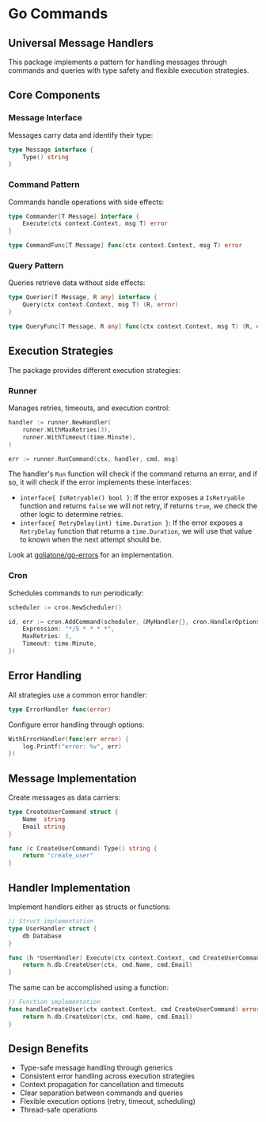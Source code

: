 # Go Commands

## Universal Message Handlers

This package implements a pattern for handling messages through commands and queries with type safety and flexible execution strategies.

## Core Components

### Message Interface

Messages carry data and identify their type:

```go
type Message interface {
    Type() string
}
```

### Command Pattern

Commands handle operations with side effects:

```go
type Commander[T Message] interface {
    Execute(ctx context.Context, msg T) error
}

type CommandFunc[T Message] func(ctx context.Context, msg T) error
```

### Query Pattern

Queries retrieve data without side effects:

```go
type Querier[T Message, R any] interface {
    Query(ctx context.Context, msg T) (R, error)
}

type QueryFunc[T Message, R any] func(ctx context.Context, msg T) (R, error)
```

## Execution Strategies

The package provides different execution strategies:

### Runner

Manages retries, timeouts, and execution control:

```go
handler := runner.NewHandler(
    runner.WithMaxRetries(3),
    runner.WithTimeout(time.Minute),
)

err := runner.RunCommand(ctx, handler, cmd, msg)
```

The handler's `Run` function will check if the command returns an error, and if so, it will check if the error implements these interfaces:

- `interface{ IsRetryable() bool }`: If the error exposes a `IsRetryable` function and returns `false` we will not retry, if returns `true`, we check the other logic to determine retries.
- `interface{ RetryDelay(int) time.Duration }`: If the error exposes a `RetryDelay` function that returns a `time.Duration`, we will use that value to known when the next attempt should be.

Look at [goliatone/go-errors](https://github.com/goliatone/go-errors) for an implementation.

### Cron

Schedules commands to run periodically:

```go
scheduler := cron.NewScheduler()

id, err := cron.AddCommand(scheduler, &MyHandler{}, cron.HandlerOptions{
    Expression: "*/5 * * * *",
    MaxRetries: 3,
    Timeout: time.Minute,
})
```

<!-- Processes commands asynchronously with River:
### Queue

```go
q, err := queue.NewQueue(driver)
err = queue.RegisterHandler(q, &MyHandler{})
err = queue.EnqueueCommand(q, cmd, &queue.JobOptions{
    ExecutionOptions: types.ExecutionOptions{
        MaxRetries: 3,
        Timeout: time.Minute,
    },
})
``` -->

## Error Handling

All strategies use a common error handler:

```go
type ErrorHandler func(error)
```

Configure error handling through options:

```go
WithErrorHandler(func(err error) {
    log.Printf("error: %v", err)
})
```

## Message Implementation

Create messages as data carriers:

```go
type CreateUserCommand struct {
    Name  string
    Email string
}

func (c CreateUserCommand) Type() string {
    return "create_user"
}
```

## Handler Implementation

Implement handlers either as structs or functions:

```go
// Struct implementation
type UserHandler struct {
    db Database
}

func (h *UserHandler) Execute(ctx context.Context, cmd CreateUserCommand) error {
    return h.db.CreateUser(ctx, cmd.Name, cmd.Email)
}
```

The same can be accomplished using a function:
```go
// Function implementation
func handleCreateUser(ctx context.Context, cmd CreateUserCommand) error {
    return h.db.CreateUser(ctx, cmd.Name, cmd.Email)
}
```

## Design Benefits

- Type-safe message handling through generics
- Consistent error handling across execution strategies
- Context propagation for cancellation and timeouts
- Clear separation between commands and queries
- Flexible execution options (retry, timeout, scheduling)
- Thread-safe operations
